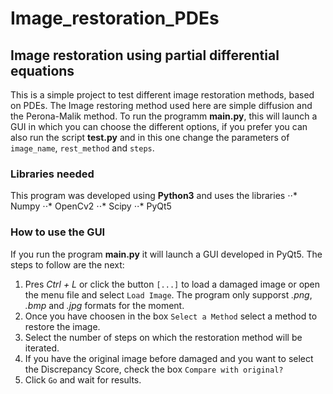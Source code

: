 # Image_restoration_PDEs
## Image restoration using partial differential equations

This is a simple project to test different image restoration methods, based on PDEs. The Image restoring method used here are simple diffusion and the Perona-Malik method. To run the programm **main.py**, this will launch a GUI in which you can choose the different options, if you prefer you can also run the script **test.py** and in this one change the parameters of `image_name`, `rest_method` and `steps`. 

### Libraries needed

This program was developed using **Python3** and uses the libraries 
⋅⋅* Numpy
⋅⋅* OpenCv2
⋅⋅* Scipy
⋅⋅* PyQt5

### How to use the GUI

If you run the program **main.py** it will launch a GUI developed in PyQt5. The steps to follow are the next:
1. Pres *Ctrl + L* or click the button `[...]` to load a damaged image or open the menu file and select `Load Image`. The program only supporst *.png*, *.bmp* and *.jpg* formats for the moment. 
2. Once you have choosen in the box `Select a Method` select a method to restore the image. 
3. Select the number of steps on which the restoration method will be iterated. 
4. If you have the original image before damaged and you want to select the Discrepancy Score, check the box `Compare with original?`
5. Click `Go` and wait for results. 

 




